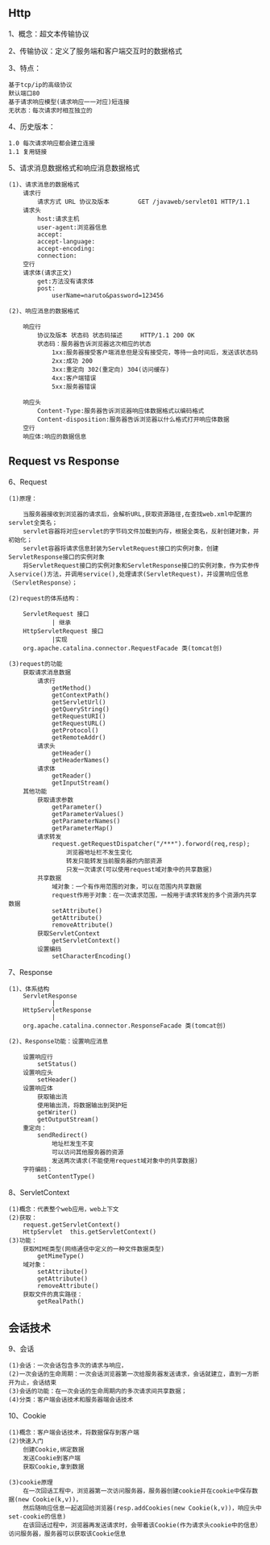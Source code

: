 ## Http

 1、概念：超文本传输协议
 
 2、传输协议：定义了服务端和客户端交互时的数据格式
 
 3、特点：
 
    基于tcp/ip的高级协议
    默认端口80
    基于请求响应模型(请求响应一一对应)短连接
    无状态：每次请求时相互独立的
 
 4、历史版本：
 
    1.0 每次请求响应都会建立连接
    1.1 复用链接
 
 5、请求消息数据格式和响应消息数据格式
 
    (1)、请求消息的数据格式
        请求行  
            请求方式 URL 协议及版本        GET /javaweb/servlet01 HTTP/1.1    
        请求头
            host:请求主机
            user-agent:浏览器信息
            accept:
            accept-language:
            accept-encoding:
            connection:
        空行
        请求体(请求正文)
            get:方法没有请求体
            post:
                userName=naruto&password=123456
        
    (2)、响应消息的数据格式
    
        响应行
            协议及版本 状态码 状态码描述     HTTP/1.1 200 OK
            状态码：服务器告诉浏览器这次相应的状态
                1xx:服务器接受客户端消息但是没有接受完，等待一会时间后，发送该状态码
                2xx:成功 200
                3xx:重定向 302(重定向) 304(访问缓存)
                4xx:客户端错误
                5xx:服务器错误
                
        响应头
            Content-Type:服务器告诉浏览器响应体数据格式以编码格式 
            Content-disposition:服务器告诉浏览器以什么格式打开响应体数据
        空行
        响应体:响应的数据信息
 ## Request vs Response
 6、Request
    
    (1)原理：
    
        当服务器接收到浏览器的请求后，会解析URL,获取资源路径,在查找web.xml中配置的servlet全类名；
        servlet容器将对应servlet的字节码文件加载到内存，根据全类名，反射创建对象，并初始化；
        servlet容器将请求信息封装为ServletRequest接口的实例对象，创建ServletResponse接口的实例对象
        将ServletRequest接口的实例对象和ServletResponse接口的实例对象，作为实参传入service()方法，并调用service(),处理请求(ServletRequest)，并设置响应信息（ServletResponse）；
    
    (2)request的体系结构：
        
        ServletRequest 接口
                | 继承
        HttpServletRequest 接口
                |实现
        org.apache.catalina.connector.RequestFacade 类(tomcat创) 
    
    (3)request的功能
        获取请求消息数据
            请求行
                getMethod()
                getContextPath()
                getServletUrl()
                getQueryString()
                getRequestURI()
                getRequestURL()
                getProtocol()
                getRemoteAddr()
            请求头
                getHeader()
                getHeaderNames()            
            请求体
                getReader()
                getInputStream()
        其他功能
            获取请求参数
                getParameter()
                getParameterValues()
                getParameterNames()
                getParameterMap()
            请求转发
                request.getRequestDispatcher("/***").forword(req,resp);
                    浏览器地址栏不发生变化
                    转发只能转发当前服务器的内部资源
                    只发一次请求(可以使用request域对象中的共享数据)
            共享数据
                域对象：一个有作用范围的对象，可以在范围内共享数据
                request作用于对象：在一次请求范围，一般用于请求转发的多个资源内共享数据
                setAttribute()
                getAttribute()
                removeAttribute()
            获取ServletContext
                getServletContext()
            设置编码
                setCharacterEncoding()
 7、Response
 
    (1)、体系结构
        ServletResponse
                |
        HttpServletResponse
                |
        org.apache.catalina.connector.ResponseFacade 类(tomcat创)
    
    (2)、Response功能：设置响应消息
    
        设置响应行
            setStatus()
        设置响应头
            setHeader()
        设置响应体
            获取输出流
            使用输出流，将数据输出到哭护短
            getWriter()
            getOutputStream()
        重定向：
            sendRedirect()
                地址栏发生不变
                可以访问其他服务器的资源
                发送两次请求(不能使用request域对象中的共享数据)
        字符编码：
            setContentType()            
 8、ServletContext
    
    (1)概念：代表整个web应用，web上下文
    (2)获取：
        request.getServletContext()
        HttpServlet  this.getServletContext()
    (3)功能：
        获取MIME类型(网络通信中定义的一种文件数据类型)
            getMimeType()
        域对象：
            setAttribute()
            getAttribute()
            removeAttribute()
        获取文件的真实路径：
            getRealPath()   
 
## 会话技术
   
 9、会话
  
    (1)会话：一次会话包含多次的请求与响应，
    (2)一次会话的生命周期：一次会话浏览器第一次给服务器发送请求，会话就建立，直到一方断开为止，会话结束
    (3)会话的功能：在一次会话的生命周期内的多次请求间共享数据；
    (4)分类：客户端会话技术和服务器端会话技术
    
 10、Cookie
    
    (1)概念：客户端会话技术，将数据保存到客户端
    (2)快速入门
        创建Cookie,绑定数据
        发送Cookie到客户端
        获取Cookie,拿到数据
    
    (3)cookie原理
        在一次回话工程中，浏览器第一次访问服务器，服务器创建cookie并在cookie中保存数据(new Cookie(k,v))，
        然后随响应信息一起返回给浏览器(resp.addCookies(new Cookie(k,v))，响应头中set-cookie的信息)
        在该回话过程中，浏览器再发送请求时，会带着该Cookie(作为请求头cookie中的信息）访问服务器，服务器可以获取该Cookie信息
    
    
        
    
    
    
    
     
    
    
